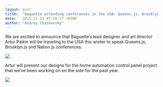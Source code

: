 ```yaml
---
layout: post
title:  "Baguette attending conferences in the USA: Queens.js, Brooklyn.js and Nation.js"
date:   2015-12-13 07:18:37 +0300
author: "Andrey Chaikovsky"
---
```


We are excited to announce that Baguette’s lead designer and art director Artur Paikin will be traveling to the USA this winter to speak Queens.js, Brooklyn.js and Nation.js conferences.

![](http://i.imgur.com/GRYuXua.png)

Artur will present our designs for the home automation control panel project that we’ve been working on on the side for the past year.

![](http://unebaguette.com/assets/images/kotihome.jpg)
